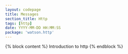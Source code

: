 ```yaml
---
layout: codepage
title: Messages
section_title: Http
tags: [http]
date: YYYY-MM-DD HH:MM:SS
package: 'watson.http'
---
```


{% block content %}
Introduction to http
{% endblock %}